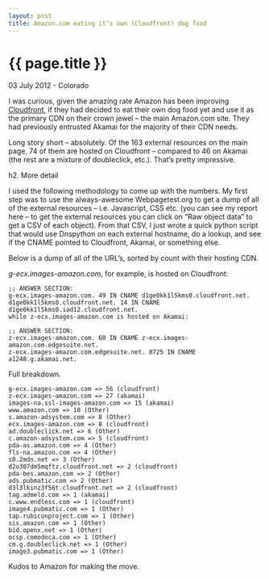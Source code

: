 ```yaml
---
layout: post
title: Amazon.com eating it’s own (Cloudfront) dog food
---
```


{{ page.title }}
================

<p class="meta">03 July 2012 - Colorado</p>

I was curious, given the amazing rate Amazon has been improving [Cloudfront](http://aws.amazon.com/cloudfront/), if they had decided to eat their own dog food yet and use it as the primary CDN on their crown jewel – the main Amazon.com site.  They had previously entrusted Akamai for the majority of their CDN needs.

Long story short – absolutely.  Of the 163 external resources on the main page, 74 of them are hosted on Cloudfront – compared to 46 on Akamai (the rest are a mixture of doubleclick, etc.).  That’s pretty impressive.

h2. More detail

I used the following methodology to come up with the numbers.  My first step was to use the always-awesome Webpagetest.org to get a dump of all of the external resources – i.e. Javascript, CSS etc. (you can see my report here – to get the external resources you can click on “Raw object data” to get a CSV of each object).  From that CSV, I just wrote a quick python script that would use Dnspython on each external hostname, do a lookup, and see if the CNAME pointed to Cloudfront, Akamai, or something else.

Below is a dump of all of the URL’s, sorted by count with their hosting CDN.

*g-ecx.images-amazon.com*, for example, is hosted on Cloudfront:

    ;; ANSWER SECTION:
    g-ecx.images-amazon.com. 49 IN CNAME d1ge0kk1l5kms0.cloudfront.net.
    d1ge0kk1l5kms0.cloudfront.net. 14 IN CNAME d1ge0kk1l5kms0.iad12.cloudfront.net.
    while z-ecx.images-amazon.com is hosted on Akamai:

    ;; ANSWER SECTION:
    z-ecx.images-amazon.com. 60 IN CNAME z-ecx.images-amazon.com.edgesuite.net.
    z-ecx.images-amazon.com.edgesuite.net. 8725 IN CNAME a1248.g.akamai.net.

Full breakdown.

    g-ecx.images-amazon.com => 56 (cloudfront)
    z-ecx.images-amazon.com => 27 (akamai)
    images-na.ssl-images-amazon.com => 15 (akamai)
    www.amazon.com => 10 (Other)
    s.amazon-adsystem.com => 8 (Other)
    ecx.images-amazon.com => 8 (cloudfront)
    ad.doubleclick.net => 6 (Other)
    c.amazon-adsystem.com => 5 (cloudfront)
    pda-as.amazon.com => 4 (Other)
    fls-na.amazon.com => 4 (Other)
    s0.2mdn.net => 3 (Other)
    d2o307dm5mqftz.cloudfront.net => 2 (cloudfront)
    pda-bes.amazon.com => 2 (Other)
    ads.pubmatic.com => 2 (Other)
    d3l3lkinz3f56t.cloudfront.net => 2 (cloudfront)
    tag.admeld.com => 1 (akamai)
    c.www.endless.com => 1 (cloudfront)
    image4.pubmatic.com => 1 (Other)
    tap.rubiconproject.com => 1 (Other)
    sis.amazon.com => 1 (Other)
    bid.openx.net => 1 (Other)
    ocsp.comodoca.com => 1 (Other)
    cm.g.doubleclick.net => 1 (Other)
    image3.pubmatic.com => 1 (Other)

Kudos to Amazon for making the move.
